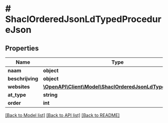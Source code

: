 # # ShaclOrderedJsonLdTypedProcedureJson

## Properties

Name | Type | Description | Notes
------------ | ------------- | ------------- | -------------
**naam** | **object** |  | [optional]
**beschrijving** | **object** |  | [optional]
**websites** | [**\OpenAPI\Client\Model\ShaclOrderedJsonLdTypedWebsite[]**](ShaclOrderedJsonLdTypedWebsite.md) |  | [optional]
**at_type** | **string** |  | [optional]
**order** | **int** |  | [optional]

[[Back to Model list]](../../README.md#models) [[Back to API list]](../../README.md#endpoints) [[Back to README]](../../README.md)
